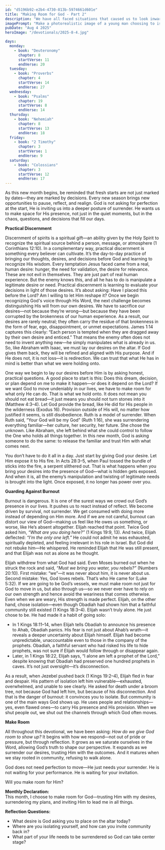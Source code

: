 ```yaml
---
id: "d5196b92-e2b4-4730-813b-5974661d601e"
title: "Making Room for God - Part 2"
description: "We have all faced situations that caused us to look inward first—toward our own strength, our own plans—rather than lifting our eyes to God. Maybe we have thought, I just need to do this one more thing, as if the breakthrough depended on us. Or maybe we have heard the question, is that all you’ve got? —whether asked by others or whispered within. Even when it is well-meaning, that question can stir something unhealthy in us. It is designed to provoke, to push us into action—but often without reflection, wisdom or prayer. More than anything, it tempts us to respond out of pride, pressure, or emotion."
imagePrompt: "Make a photorealistic image of a young man choosing to isolate himself, in the background should be people working and waiting for him to join in."
pubDate: "Aug 4 2025"
heroImage: "/devotionals/2025-8-4.jpg"

days:
  monday:
    - book: "Deuteronomy"
      chapter: 8
      startVerse: 11
      endVerse: 20
  tuesday:
    - book: "Proverbs"
      chapter: 4
      startVerse: 14
      endVerse: 27
  wednesday:
    - book: "Psalms"
      chapter: 19
      startVerse: 8
      endVerse: 14
  thursday:
    - book: "Nehemiah"
      chapter: 8
      startVerse: 13
      endVerse: 18
  friday:
    - book: "2 Timothy"
      chapter: 3
      startVerse: 1
      endVerse: 9
  saturday:
    - book: "Colossians"
      chapter: 3
      startVerse: 12
      endVerse: 17
---
```

As this new month begins, be reminded that fresh starts are not just marked by dates—they are marked by decisions. Every new season brings new opportunities to pause, reflect, and realign. God is not asking for perfection at the start, He is inviting us into a deeper posture of surrender. He wants us to make space for His presence, not just in the quiet moments, but in the chaos, questions, and decisions that fill our days.

**Practical Discernment**

Discernment of spirits is a spiritual gift—an ability given by the Holy Spirit to recognize the spiritual source behind a person, message, or atmosphere (1 Corinthians 12:10). In a complementary way, practical discernment is something every believer can cultivate. It’s the day-to-day practice of bringing our thoughts, desires, and decisions before God and learning to recognize His wisdom. Every temptation Jesus faced came from a real, human desire: hunger, the need for validation, the desire for relevance. These are not evil in themselves. They are just part of real human experience. But the enemy knows this, and all he has to do is manipulate a legitimate desire or need. Practical discernment is learning to evaluate your decisions in light of those desires. It’s about asking: Have I placed this before the Lord? Am I willing to let Him reshape it? Once we begin recognizing God's voice through His Word, the next challenge becomes distinguishing His will from our own desires. We have to sacrifice our desires—not because they’re wrong—but because they have been corrupted by the brokenness of our human experience. As a result, our desires are rarely neutral; they often carry the residue of that brokenness in the form of fear, ego, disappointment, or unmet expectations. James 1:14 captures this clearly: “Each person is tempted when they are dragged away by their own desire and enticed.” That means the enemy often does not need to invent anything new—he simply manipulates what is already in us. So, like Abraham with Isaac, we must lay our desires on the altar. If God gives them back, they will be refined and aligned with His purpose. And if He does not, it is not loss—it is redirection. We can trust that what He has in mind is better than what we were holding onto.

One way we begin to lay our desires before Him is by asking honest, practical questions. A good place to start is this: Does this dream, decision, or plan depend on me to make it happen—or does it depend on the Lord? If we want God to move undeniably in our lives, we have to make room for what only He can do. That is what we hold onto. It does not mean you should not eat bread—it just means you should not turn stones into it (Matthew 4:3–4). Let God provide the bread, like He did for His people in the wilderness (Exodus 16). Provision outside of His will, no matter how justified it seems, is still disobedience. Ruth is a model of surrender. When Ruth said, “Your God will be my God” (Ruth 1:16), she was surrendering everything familiar—her culture, her security, her future. She chose the unknown. Like Abraham, she left behind what she could control to follow the One who holds all things together. In this new month, God is asking someone to do the same: to release the familiar and trust Him with what comes next.

You don’t have to do it all in a day. Just start by giving God your desire. Let Him expose it to His fire. In Acts 28:3–5, when Paul tossed the bundle of sticks into the fire, a serpent slithered out. That is what happens when you bring your desires into the presence of God—what is hidden gets exposed. And when it is, all the enemy’s manipulation and twisting of legitimate needs is brought into the light. Once exposed, it no longer has power over you.

**Guarding Against Burnout**

Burnout is dangerous. It is one of the surest ways we crowd out God’s presence in our lives. It pushes us to react instead of reflect. We become driven by survival, not surrender. We get consumed with doing more instead of depending on Him more. And if we are not careful, burnout can distort our view of God—making us feel like He owes us something, or worse, like He’s absent altogether. Elijah reached that point. Twice God asked him, *“What are you doing here?”* (1 Kings 19:9, 13). And twice, Elijah deflected: *“I’m the only one left.”* He could not admit he was exhausted, spiritually depleted, and feeling irrelevant in his role in Israel. But God did not rebuke him—He whispered. He reminded Elijah that He was still present, and that Elijah was not as alone as he thought.

Elijah withdrew from what God had said. Even Moses burned out when he struck the rock and said, *“Must we bring you water, you rebels?”* (Numbers 20:10). First mistake: “we”—it was never about him, it is never about us. Second mistake: Yes, God loves rebels. That’s who He came for (Luke 5:32).  If we are going to be God’s vessels, we must make room not just for God to move in us, but also through us—so we never ever have to rely on our own strength and hence avoid the weariness that comes otherwise. Even when we are weary, His strength is made perfect. Elijah, on the other hand, chose isolation—even though Obadiah had shown him that a faithful community still existed (1 Kings 18:3–4). Elijah wasn’t truly alone. He just chose to be. He had made it a habit of going solo:

  - In 1 Kings 18:11–14, when Elijah tells Obadiah to announce his presence to Ahab, Obadiah panics. His fear is not just about Ahab’s wrath—it reveals a deeper uncertainty about Elijah himself. Elijah had become unpredictable, unaccountable even to those in the company of the prophets. Obadiah, a faithful servant who had risked his life to hide prophets, was not sure if Elijah would follow through or disappear again.
  - Later, in 1 Kings 18:22, Elijah says, “I alone am left a prophet of the Lord,” despite knowing that Obadiah had preserved one hundred prophets in caves. It’s not just oversight—it’s disconnection.

As a result, when Jezebel pushed back (1 Kings 19:2–4), Elijah fled in fear and despair. His pattern of isolation left him vulnerable—exhausted, overwhelmed, and unable to see clearly. He asked for death under a broom tree, not because God had left him, but because of his disconnection. And that is the danger of burnout: it convinces you to isolate. But community is one of the main ways God shows up. He uses people and relationships—yes, even flawed ones—to carry His presence and His provision. When we shut people out, we shut out the channels through which God often moves.

**Make Room**

All throughout this devotional, we have been asking: *How do we give God room to show up?* It begins with how we respond—not out of pride or pressure, but through reflection. It grows as we saturate ourselves in the Word, allowing God’s truth to shape our perspective. It expands as we surrender our desires, trusting Him with the outcomes. And it matures when we stay rooted in community, refusing to walk alone.

God does not need perfection to move—He just needs your surrender. He is not waiting for your performance. He is waiting for your invitation.

Will you make room for Him?

**Monthly Declaration:**<br />
This month, I choose to make room for God—trusting Him with my desires, surrendering my plans, and inviting Him to lead me in all things.

**Reflection Questions:**
  - What desire is God asking you to place on the altar today?
  - Where are you isolating yourself, and how can you invite community back in?
  - What part of your life needs to be surrendered so God can take center stage?
<br />
